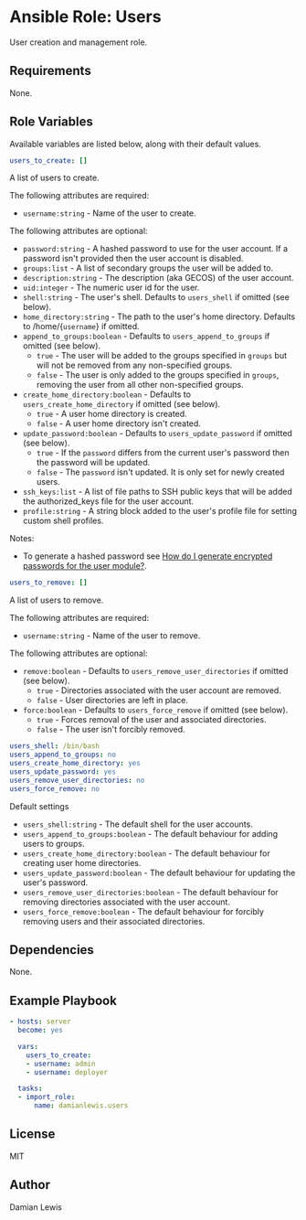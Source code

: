 # Ansible Role: Users
User creation and management role.

## Requirements
None.

## Role Variables
Available variables are listed below, along with their default values.

```yaml
users_to_create: []
```
A list of users to create.

The following attributes are required:
- `username:string` - Name of the user to create.

The following attributes are optional:
- `password:string` - A hashed password to use for the user account. If a password isn't provided then the user account is disabled.
- `groups:list` - A list of secondary groups the user will be added to.
- `description:string` - The description (aka GECOS) of the user account.
- `uid:integer` - The numeric user id for the user.
- `shell:string` - The user's shell. Defaults to `users_shell` if omitted (see below).
- `home_directory:string` - The path to the user's home directory. Defaults to /home/{`username`} if omitted.
- `append_to_groups:boolean` - Defaults to `users_append_to_groups` if omitted (see below).
  - `true` - The user will be added to the groups specified in `groups` but will not be removed from any non-specified groups.
  - `false` - The user is only added to the groups specified in `groups`, removing the user from all other non-specified groups. 
- `create_home_directory:boolean` - Defaults to `users_create_home_directory` if omitted (see below).
  - `true` - A user home directory is created.
  - `false` - A user home directory isn't created.
- `update_password:boolean` - Defaults to `users_update_password` if omitted (see below).
  - `true` - If the `password` differs from the current user's password then the password will be updated. 
  - `false` - The `password` isn't updated. It is only set for newly created users.
- `ssh_keys:list` - A list of file paths to SSH public keys that will be added the authorized_keys file for the user account.
- `profile:string` - A string block added to the user's profile file for setting custom shell profiles.

Notes:
- To generate a hashed password see [How do I generate encrypted passwords for the user module?](https://docs.ansible.com/ansible/latest/reference_appendices/faq.html#how-do-i-generate-encrypted-passwords-for-the-user-module).
```yaml
users_to_remove: []
```
A list of users to remove.

The following attributes are required:
- `username:string` - Name of the user to remove.

The following attributes are optional:
- `remove:boolean` - Defaults to `users_remove_user_directories` if omitted (see below).
  - `true` - Directories associated with the user account are removed.
  - `false` - User directories are left in place.
- `force:boolean` - Defaults to `users_force_remove` if omitted (see below).
  - `true` - Forces removal of the user and associated directories. 
  - `false` - The user isn't forcibly removed. 

```yaml
users_shell: /bin/bash
users_append_to_groups: no
users_create_home_directory: yes
users_update_password: yes
users_remove_user_directories: no
users_force_remove: no
```
Default settings
- `users_shell:string` - The default shell for the user accounts.
- `users_append_to_groups:boolean` - The default behaviour for adding users to groups.
- `users_create_home_directory:boolean` - The default behaviour for creating user home directories.
- `users_update_password:boolean` - The default behaviour for updating the user's password.
- `users_remove_user_directories:boolean` - The default behaviour for removing directories associated with the user account.
- `users_force_remove:boolean` - The default behaviour for forcibly removing users and their associated directories.

## Dependencies
None.

## Example Playbook
```yaml
- hosts: server
  become: yes

  vars:
    users_to_create:
    - username: admin
    - username: deployer

  tasks:
  - import_role:
      name: damianlewis.users
```

## License
MIT

## Author
Damian Lewis